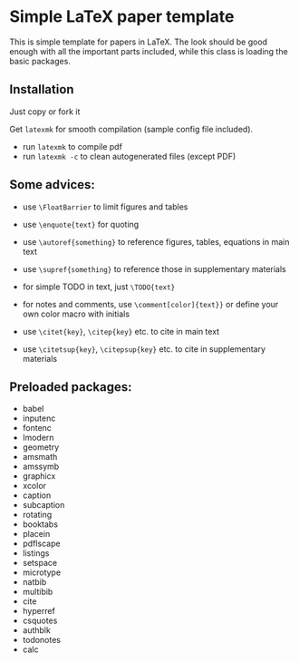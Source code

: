# Simple LaTeX paper template

This is simple template for papers in LaTeX. The look should be good enough with all the important parts included, while this class is loading the basic packages.

## Installation
Just copy or fork it

Get `latexmk` for smooth compilation (sample config file included).
* run `latexmk` to compile pdf
* run `latexmk -c` to clean autogenerated files (except PDF)

## Some advices:

* use `\FloatBarrier` to limit figures and tables
* use `\enquote{text}` for quoting
* use `\autoref{something}` to reference figures, tables, equations in main text
* use `\supref{something}` to reference those in supplementary materials
* for simple TODO in text, just `\TODO{text}`
* for notes and comments, use `\comment[color]{text}}` or define your own color macro with initials

* use `\citet{key}`, `\citep{key}` etc. to cite in main text
* use `\citetsup{key}`, `\citepsup{key}` etc. to cite in supplementary materials

## Preloaded packages:
* babel
* inputenc
* fontenc
* lmodern
* geometry
* amsmath
* amssymb
* graphicx
* xcolor
* caption
* subcaption
* rotating
* booktabs
* placein
* pdflscape
* listings
* setspace
* microtype
* natbib
* multibib
* cite
* hyperref
* csquotes
* authblk
* todonotes
* calc
